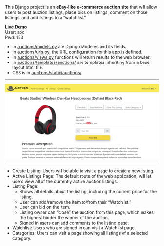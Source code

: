 This Django project is an <strong>eBay-like e-commerce auction site</strong> that will allow users to post auction listings, place bids on listings, comment on those listings, and add listings to a “watchlist.”<br>

<a href="https://mini-auctions.herokuapp.com" target="_blank"><strong>Live Demo</strong></a><br>
User: abc<br>
Pwd: 123<br>
- In <a href="auctions/models.py">auctions/models.py</a> are Django Modeles and its fields.
- In <a href="auctions/urls.py">auctions/urls.py</a>, the URL configuration for this app is defined.
- In <a href="auctions/views.py">auctions/views.py</a> functions will return results to the web browser.
- In <a href="auctions/templates/auctions">auctions/templates/auctions/</a> are templates inheriting from a base layout.html file.
- CSS is in <a href="auctions/static/auctions/style.scssy">auctions/static/auctions/</a>.
<hr>
<a href="https://mini-auctions.herokuapp.com/product/2"><img src="staticfiles/screenshot.png" width="900"></a>
<hr>

* Create Listing: Users will be able to visit a page to create a new listing. 
* Active Listings Page: The default route of the web application, will let users view all of the currently active auction listings.
* Listing Page: 
  - Shows all details about the listing, including the current price for the listing. 
  - User can add/remove the item to/from their “Watchlist.” 
  - User can bid on the item.
  - Listing owner can “close” the auction from this page, which makes the highest bidder the winner of the auction.
  - Signed in users can add comments to the listing page. 
* Watchlist: Users who are signed in can visit a Watchlist page.
* Categories: Users can visit a page showing all listings of a selected category. 


